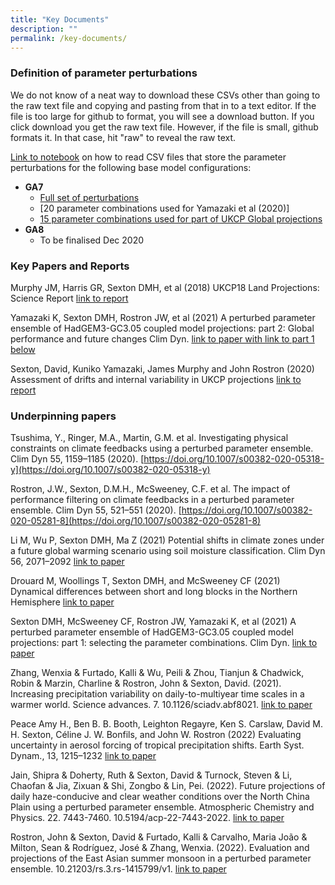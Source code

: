 ```yaml
---
title: "Key Documents"
description: ""
permalink: /key-documents/
---
```


### Definition of parameter perturbations
We do not know of a neat way to download these CSVs other than going to the raw text file and copying and pasting from that in to a text editor. If the file is too large for github to format, you will see a download button. If you click download you get the raw text file. However, if the file is small, github formats it. In that case, hit "raw" to reveal the raw text.

[Link to notebook](https://nbviewer.jupyter.org/github/qump-project/qump-hadgem3/blob/master/notebooks/read_csvfile_pandas.ipynb) on how to read CSV files that store the parameter perturbations for the following base model configurations:
   * **GA7**
      * [Full set of perturbations](https://github.com/qump-project/qump-hadgem3/blob/master/data/GA7ParametersWave1and2and3andAtmosWave2b_020916.csv)
      * [20 parameter combinations used for Yamazaki et al (2020)]
      * [15 parameter combinations used for part of UKCP Global projections](https://github.com/qump-project/qump-hadgem3/blob/master/data/ukcp18_strand2_ppe15.csv)
   * **GA8**
      * To be finalised Dec 2020

### Key Papers and Reports

Murphy JM, Harris GR, Sexton DMH, et al (2018) UKCP18 Land Projections: Science Report [link to report](https://www.metoffice.gov.uk/pub/data/weather/uk/ukcp18/science-reports/UKCP18-Land-report.pdf)

Yamazaki K, Sexton DMH, Rostron JW, et al (2021) A perturbed parameter ensemble of HadGEM3-GC3.05 coupled model projections: part 2: Global performance and future changes Clim Dyn. [link to paper with link to part 1 below](https://doi.org/10.1007/s00382-020-05608-5) 

Sexton, David, Kuniko Yamazaki, James Murphy and John Rostron (2020) Assessment of drifts and internal variability in UKCP projections [link to report](https://www.metoffice.gov.uk/binaries/content/assets/metofficegovuk/pdf/research/ukcp/ukcp-climate-drifts-report.pdf)


### Underpinning papers

Tsushima, Y., Ringer, M.A., Martin, G.M. et al. Investigating physical constraints on climate feedbacks using a perturbed parameter ensemble. Clim Dyn 55, 1159–1185 (2020). [https://doi.org/10.1007/s00382-020-05318-y](https://doi.org/10.1007/s00382-020-05318-y)

Rostron, J.W., Sexton, D.M.H., McSweeney, C.F. et al. The impact of performance filtering on climate feedbacks in a perturbed parameter ensemble. Clim Dyn 55, 521–551 (2020). [https://doi.org/10.1007/s00382-020-05281-8](https://doi.org/10.1007/s00382-020-05281-8)

Li M, Wu P, Sexton DMH, Ma Z (2021) Potential shifts in climate zones under a future global warming scenario using soil moisture classification. Clim Dyn 56, 2071–2092 [link to paper](https://link.springer.com/article/10.1007/s00382-020-05576-w)

Drouard M, Woollings T, Sexton DMH, and McSweeney CF (2021) Dynamical differences between short and long blocks in the Northern Hemisphere [link to paper](https://doi.org/10.1029/2020JD034082)

Sexton DMH, McSweeney CF, Rostron JW, Yamazaki K, et al (2021) A perturbed parameter ensemble of HadGEM3-GC3.05 coupled model projections: part 1: selecting the parameter combinations. Clim Dyn. [link to paper](https://doi.org/10.1007/s00382-021-05709-9) 

Zhang, Wenxia & Furtado, Kalli & Wu, Peili & Zhou, Tianjun & Chadwick, Robin & Marzin, Charline & Rostron, John & Sexton, David. (2021). Increasing precipitation variability on daily-to-multiyear time scales in a warmer world. Science advances. 7. 10.1126/sciadv.abf8021. [link to paper](http://dx.doi.org/10.1126/sciadv.abf8021)

Peace Amy H., Ben B. B. Booth, Leighton Regayre, Ken S. Carslaw, David M. H. Sexton, Céline J. W. Bonfils, and John W. Rostron (2022)  Evaluating uncertainty in aerosol forcing of tropical precipitation shifts. Earth Syst. Dynam., 13, 1215–1232 [link to paper](https://esd.copernicus.org/articles/13/1215/2022/) 

Jain, Shipra & Doherty, Ruth & Sexton, David & Turnock, Steven & Li, Chaofan & Jia, Zixuan & Shi, Zongbo & Lin, Pei. (2022). Future projections of daily haze-conducive and clear weather conditions over the North China Plain using a perturbed parameter ensemble. Atmospheric Chemistry and Physics. 22. 7443-7460. 10.5194/acp-22-7443-2022. [link to paper](http://dx.doi.org/10.5194/acp-22-7443-2022)

Rostron, John & Sexton, David & Furtado, Kalli & Carvalho, Maria João & Milton, Sean & Rodríguez, José & Zhang, Wenxia. (2022). Evaluation and projections of the East Asian summer monsoon in a perturbed parameter ensemble. 10.21203/rs.3.rs-1415799/v1. [link to paper](http://dx.doi.org/10.21203/rs.3.rs-1415799/v1)

